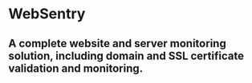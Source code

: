 # WebSentry

## A complete website and server monitoring solution, including domain and SSL certificate validation and monitoring.
